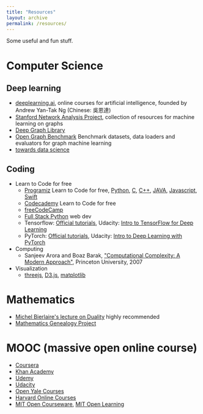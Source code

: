 ```yaml
---
title: "Resources"
layout: archive
permalink: /resources/
---
```


Some useful and fun stuff.

# Computer Science
## Deep learning
- [deeplearning.ai](https://www.deeplearning.ai), online courses for artificial intelligence, founded by Andrew Yan-Tak Ng (Chinese: 吳恩達)
- [Stanford Network Analysis Project](http://snap.stanford.edu/), collection of resources for machine learning on graphs
- [Deep Graph Library](https://dgl.ai)
- [Open Graph Benchmark](https://ogb.stanford.edu/) Benchmark datasets, data loaders and evaluators for graph machine learning
- [towards data science](https://towardsdatascience.com/)

## Coding
- Learn to Code for free
  - [Programiz](https://www.programiz.com/) Learn to Code for free, [Python](https://www.programiz.com/python-programming), [C](https://www.programiz.com/c-programming), [C++](https://www.programiz.com/cpp-programming), [JAVA](https://www.programiz.com/java-programming), [Javascript](https://www.programiz.com/javascript), [Swift](https://www.programiz.com/swift-programming)
  - [Codecademy](https://www.codecademy.com/) Learn to Code for free
  - [freeCodeCamp](https://www.freecodecamp.org/)
  - [Full Stack Python](https://www.fullstackpython.com/) web dev
  - Tensorflow: [Official tutorials](https://www.tensorflow.org/tutorials), Udacity: [Intro to TensorFlow for Deep Learning](https://www.udacity.com/course/intro-to-tensorflow-for-deep-learning--ud187)
  - PyTorch: [Official tutorials](https://pytorch.org/tutorials/index.html), Udacity: [Intro to Deep Learning with PyTorch](https://www.udacity.com/course/deep-learning-pytorch--ud188)
- Computing
  + Sanjeev Arora and Boaz Barak, ["Computational Complexity: A Modern Approach"](http://theory.cs.princeton.edu/complexity/), Princeton University, 2007
- Visualization
  - [threejs](https://threejs.org/), [D3.js](https://d3js.org/), [matplotlib](https://matplotlib.org/) 


# Mathematics
- [Michel Bierlaire's lecture on Duality](https://www.youtube.com/watch?v=nClTjGznkTo&list=PL10NOnsbP5Q61XSVk-3yNOY2qLI-wTM6k) highly recommended
- [Mathematics Genealogy Project](https://genealogy.math.ndsu.nodak.edu/)


# MOOC (massive open online course)
- [Coursera](https://www.coursera.org)
- [Khan Academy](https://www.khanacademy.org/)
- [Udemy](https://www.udemy.com/)
- [Udacity](https://www.udacity.com/)
- [Open Yale Courses](https://oyc.yale.edu/)
- [Harvard Online Courses](https://online-learning.harvard.edu/)
- [MIT Open Courseware](https://ocw.mit.edu/index.htm), [MIT Open Learning](https://openlearning.mit.edu/)